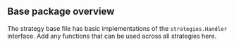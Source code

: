## Base package overview

The strategy base file has basic implementations of the `strategies.Handler` interface. Add any functions that can be used across all strategies here.



